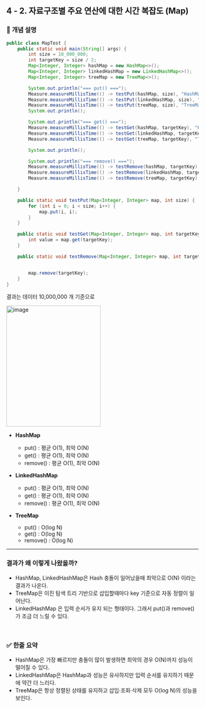## 4 - 2. 자료구조별 주요 연산에 대한 시간 복잡도 (Map)

### 🧠 개념 설명
```java
public class MapTest {
    public static void main(String[] args) {
        int size = 10_000_000;
        int targetKey = size / 2;
        Map<Integer, Integer> hashMap = new HashMap<>();
        Map<Integer, Integer> linkedHashMap = new LinkedHashMap<>();
        Map<Integer, Integer> treeMap = new TreeMap<>();

        System.out.println("=== put() ===");
        Measure.measureMillisTime(() -> testPut(hashMap, size), "HashMap");
        Measure.measureMillisTime(() -> testPut(linkedHashMap, size), "LinkedHashMap");
        Measure.measureMillisTime(() -> testPut(treeMap, size), "TreeMap");
        System.out.println();

        System.out.println("=== get() ===");
        Measure.measureMillisTime(() -> testGet(hashMap, targetKey), "HashMap");
        Measure.measureMillisTime(() -> testGet(linkedHashMap, targetKey), "LinkedHashMap");
        Measure.measureMillisTime(() -> testGet(treeMap, targetKey), "TreeMap");

        System.out.println();

        System.out.println("=== remove() ===");
        Measure.measureMillisTime(() -> testRemove(hashMap, targetKey), "HashMap");
        Measure.measureMillisTime(() -> testRemove(linkedHashMap, targetKey), "LinkedHashMap");
        Measure.measureMillisTime(() -> testRemove(treeMap, targetKey), "TreeMap");

    }

    public static void testPut(Map<Integer, Integer> map, int size) {
        for (int i = 0; i < size; i++) {
            map.put(i, i);
        }
    }

    public static void testGet(Map<Integer, Integer> map, int targetKey) {
        int value = map.get(targetKey);
    }

    public static void testRemove(Map<Integer, Integer> map, int targetKey) {


        map.remove(targetKey);
    }
}
```

결과는 데이터 10,000,000 개 기준으로

<img width="247" height="316" alt="image" src="https://github.com/user-attachments/assets/a97dc991-53e7-4330-bdd1-3d3a25c269cf" />


- **HashMap**
  - put() : 평균 O(1), 최악 O(N)
  - get() : 평균 O(1), 최악 O(N)
  - remove() : 평균 O(1), 최악 O(N)

- **LinkedHashMap**
  - put() : 평균 O(1), 최악 O(N)
  - get() : 평균 O(1), 최악 O(N)
  - remove() : 평균 O(1), 최악 O(N)

- **TreeMap**
  - put() : O(log N)
  - get() : O(log N)
  - remove() : O(log N)
 
  
---

### 결과가 왜 이렇게 나왔을까? 

- HashMap, LinkedHashMap은 Hash 충돌이 일어났을때 최악으로 O(N) 이라는 결과가 나온다.
- TreeMap은 이진 탐색 트리 기반으로 삽입할때마다 key 기준으로 자동 정렬이 일어난다.
- LinkedHashMap 은 입력 순서가 유지 되는 형태이다. 그래서 put()과 remove()가 조금 더 느릴 수 있다.

<br/>


### ✅ 한줄 요약 
- HashMap은 가장 빠르지만 충돌이 많이 발생하면 최악의 경우 O(N)까지 성능이 떨어질 수 있다.
- LinkedHashMap은 HashMap과 성능은 유사하지만 입력 순서를 유지하기 때문에 약간 더 느리다.
- TreeMap은 항상 정렬된 상태를 유지하고 삽입·조회·삭제 모두 O(log N)의 성능을 보인다.
